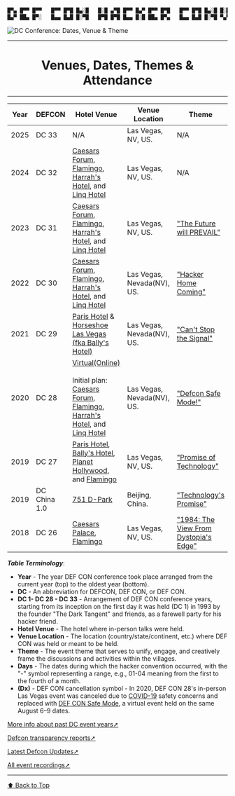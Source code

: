 ```markdown

█▀▄ █▀▀ █▀▀   █▀▀ █▀█ █▄░█   █░█ ▄▀█ █▀▀ █▄▀ █▀▀ █▀█   █▀▀ █▀█ █▄░█ █░█ █▀▀ █▄░█ ▀█▀ █ █▀█ █▄░█
█▄▀ ██▄ █▀░   █▄▄ █▄█ █░▀█   █▀█ █▀█ █▄▄ █░█ ██▄ █▀▄   █▄▄ █▄█ █░▀█ ▀▄▀ ██▄ █░▀█ ░█░ █ █▄█ █░▀█
```

![DC Conference: Dates, Venue & Theme](https://image.cnbcfm.com/api/v1/image/107286863-1692115341897-AP23224680148322.jpg?v=1692115679&w=1920&h=1080)

-----

<h1 align="center">Venues, Dates, Themes & Attendance</h1>

-----

<a name="top"></a>

| Year | DEFCON      | Hotel Venue | Venue Location | Theme    | Days         | Attendance | More_Details |
|------|-------------|-------------|----------------|----------|--------------|------------|--------------|
| 2025 | DC 33       |N/A      |Las Vegas, NV, US.  | N/A      |August 07-10  |     N/A    | N/A          |
| 2024 | DC 32  |[Caesars Forum](https://en.wikipedia.org/wiki/Caesars_Forum), [Flamingo](https://en.wikipedia.org/wiki/Flamingo_Las_Vegas), [Harrah's Hotel](https://en.wikipedia.org/wiki/Harrah%27s_Las_Vegas), and [Linq Hotel](https://en.wikipedia.org/wiki/The_Linq)        |Las Vegas, NV, US.              |         N/A                                                                   |August 08-11   |     N/A    | N/A          |
| 2023 | DC 31  |[Caesars Forum](https://en.wikipedia.org/wiki/Caesars_Forum), [Flamingo](https://en.wikipedia.org/wiki/Flamingo_Las_Vegas), [Harrah's Hotel](https://en.wikipedia.org/wiki/Harrah%27s_Las_Vegas), and [Linq Hotel](https://en.wikipedia.org/wiki/The_Linq)        |Las Vegas, NV, US.              | ["The Future will PREVAIL"](https://forum.defcon.org/node/243872)             |August 10-13   |~30,000     | [Load More↗](https://defcon.org/html/links/dc-archives/dc-31-archive.html) |
| 2022 | DC 30  |[Caesars Forum](https://en.wikipedia.org/wiki/Caesars_Forum), [Flamingo](https://en.wikipedia.org/wiki/Flamingo_Las_Vegas), [Harrah's Hotel](https://en.wikipedia.org/wiki/Harrah%27s_Las_Vegas), and [Linq Hotel](https://en.wikipedia.org/wiki/The_Linq)        |Las Vegas, Nevada(NV), US.      | ["Hacker Home Coming"](https://forum.defcon.org/node/240151)                  |August 11-14   |~25,000     | [Load More↗](https://defcon.org/html/links/dc-archives/dc-30-archive.html) |
| 2021 | DC 29  |[Paris Hotel](https://en.wikipedia.org/wiki/Paris_Las_Vegas) & [Horseshoe Las Vegas (fka Bally's Hotel)](https://en.wikipedia.org/wiki/Horseshoe_Las_Vegas)                                                                                                       |Las Vegas, Nevada(NV), US.      | ["Can't Stop the Signal"](https://forum.defcon.org/node/236388)               |August 05-08   |~8,700      | [Load More↗](https://defcon.org/html/links/dc-archives/dc-29-archive.html) |
| 2020 | DC 28  |[Virtual(Online)](https://www.youtube.com/playlist?list=PL9fPq3eQfaaBk9DFnyJRpxPi8Lz1n7cFv) </br> </br> Initial plan: [Caesars Forum](https://en.wikipedia.org/wiki/Caesars_Forum), [Flamingo](https://en.wikipedia.org/wiki/Flamingo_Las_Vegas), [Harrah's Hotel](https://en.wikipedia.org/wiki/Harrah%27s_Las_Vegas), and [Linq Hotel](https://en.wikipedia.org/wiki/The_Linq)   |Las Vegas, Nevada(NV), US.   | ["Defcon Safe Mode!"](https://defcon.org/html/defcon-safemode/dc-safemode-faq.html)|August 06-09 |0 (Dx) | [Load More↗](https://defcon.org/html/links/dc-archives/dc-28-archive.html) |
| 2019 | DC 27  |[Paris Hotel](https://en.wikipedia.org/wiki/Paris_Las_Vegas), [Bally's Hotel](https://en.wikipedia.org/wiki/Bally%27s_Las_Vegas), [Planet Hollywood](https://en.wikipedia.org/wiki/Planet_Hollywood_Las_Vegas), and [Flamingo](https://en.wikipedia.org/wiki/Flamingo_Las_Vegas)        |Las Vegas, NV, US.              | ["Promise of Technology"](https://media.defcon.org/DEF%20CON%2027/DEF%20CON%2027%20program.pdf)             |August 8–11    |~30,000     | [Load More↗](https://defcon.org/html/links/dc-archives/dc-27-archive.html) |
| 2019 | DC China 1.0   |[751 D-Park](https://en.wikipedia.org/wiki/798_Art_Zone)  |Beijing, China. | ["Technology's Promise"](https://media.defcon.org/DEF%20CON%20China%201/DEF%20CON%20China%201%20program.pdf)  |May 31 – June 2    |Unknown      | [Load More↗](https://defcon.org/html/links/dc-archives/dc-cn-1-archive.html) |
| 2018 | DC 26   |[Caesars Palace](https://en.wikipedia.org/wiki/Caesars_Palace), [Flamingo](https://en.wikipedia.org/wiki/Flamingo_Las_Vegas)  |Las Vegas, NV, US. | ["1984: The View From Dystopia's Edge"](https://defcon.org/html/defcon-26/dc-26-theme.html)  |August 9–12   |28,000  | [Load More↗](https://defcon.org/html/links/dc-archives/dc-26-archive.html) |


**_Table Terminology_**:

- **Year** - The year DEF CON conference took place arranged from the current year (top) to the oldest year (bottom).
- **DC** - An abbreviation for DEFCON, DEF CON, or DEF CON.
- **DC 1- DC 28 - DC 33** - Arrangement of DEF CON conference years, starting from its inception on the first day it was held (DC 1) in 1993 by the founder "The Dark Tangent" and friends, as a farewell party for his hacker friend.
- **Hotel Venue** - The hotel where in-person talks were held.
- **Venue Location** - The location (country/state/continent, etc.) where DEF CON was held or meant to be held.
- **Theme** - The event theme that serves to unify, engage, and creatively frame the discussions and activities within the villages.
- **Days** - The dates during which the hacker convention occurred, with the "-" symbol representing a range, e.g., 01-04 meaning from the first to the fourth of a month.
- **(Dx)** - DEF CON cancellation symbol - In 2020, DEF CON 28's in-person Las Vegas event was canceled due to [COVID-19](https://en.wikipedia.org/wiki/COVID-19) safety concerns and
  replaced with [DEF CON Safe Mode](https://defcon.org/html/defcon-safemode/dc-safemode-faq.html), a virtual event held on the same August 6–9 dates.

[More info about past DC event years➚](https://en.wikipedia.org/wiki/DEF_CON#Venues,_dates,_and_attendance)

[Defcon transparency reports➚](https://defcon.org/html/links/dc-transparency.html)

[Latest Defcon Updates➚](https://defcon.org/)

[All event recordings➚](https://www.youtube.com/@DEFCONConference/)

____


[⬆ Back to Top](#top)
